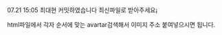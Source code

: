 07.21   15:05    최대현 커밋하였습니다 최신파일로 받아주세요¡
<div class="member-avatar" id="avatar"> html파일에서 각자 순서에 맞는 avartar검색해서 이미지 주소 붙여넣으시면 됩니다.
